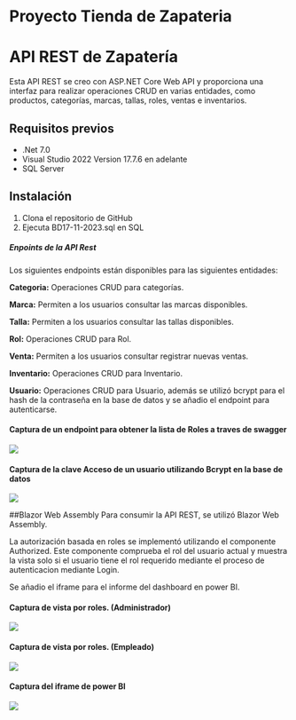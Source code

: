 # Proyecto Tienda de Zapateria
# API REST de Zapatería

Esta API REST se creo con ASP.NET Core Web API y proporciona una interfaz para realizar operaciones CRUD en varias entidades, como productos, categorías, marcas, tallas, roles, ventas e inventarios.

## Requisitos previos

* .Net 7.0
* Visual Studio 2022 Version 17.7.6 en adelante
* SQL Server

## Instalación

1. Clona el repositorio de GitHub
2.  Ejecuta BD17-11-2023.sql en SQL

##### Enpoints de la API Rest

Los siguientes endpoints están disponibles para las siguientes entidades:

**Categoria:**  Operaciones CRUD para categorías.

**Marca:** Permiten a los usuarios consultar las marcas disponibles.

**Talla:** Permiten a los usuarios consultar las tallas disponibles.

**Rol:** Operaciones CRUD para Rol.

**Venta:** Permiten a los usuarios consultar registrar nuevas ventas.

**Inventario:** Operaciones CRUD para Inventario.

**Usuario:**  Operaciones CRUD para Usuario, además se utilizó bcrypt para el hash de la contraseña en la base de datos y se añadio el endpoint para autenticarse.

#### Captura de un endpoint para obtener la lista de Roles a traves de swagger
![](https://iili.io/JIqyaAQ.png)

#### Captura de la clave Acceso de un usuario utilizando Bcrypt en la base de datos
![](https://iili.io/JIBRXgs.jpg)

##Blazor Web Assembly
Para consumir la API REST, se utilizó Blazor Web Assembly.

La autorización basada en roles se implementó utilizando el componente Authorized. Este componente comprueba el rol del usuario actual y muestra la vista solo si el usuario tiene el rol requerido mediante el proceso de autenticacion mediante Login.

Se añadio el iframe para el informe del dashboard en power BI.

#### Captura de vista por roles. (Administrador)
![](https://iili.io/JIBTW0b.jpg)



#### Captura de vista por roles. (Empleado)
![](https://iili.io/JIBTw5Q.jpg)



#### Captura del iframe de power BI
![](https://iili.io/JIBITcx.png)

